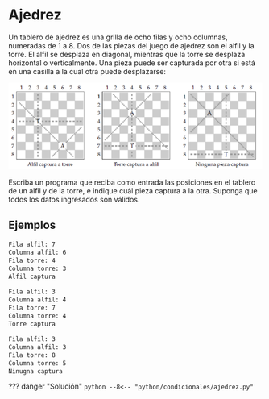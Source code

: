 # Ajedrez

Un tablero de ajedrez es una grilla de ocho filas y ocho columnas, numeradas de $1$ a $8$. Dos de las piezas del juego de ajedrez son el alfil y la torre. El alfil se desplaza en diagonal, mientras que la torre se desplaza horizontal o verticalmente. Una pieza puede ser capturada por otra si está en una casilla a la cual otra puede desplazarse:

![Ajedrez](../images/ajedrez.png "Ajedrez")

Escriba un programa que reciba como entrada las posiciones en el tablero de un alfil y de la torre, e indique cuál pieza captura a la otra. Suponga que todos los datos ingresados son válidos.

## Ejemplos

```
Fila alfil: 7
Columna alfil: 6
Fila torre: 4
Columna torre: 3
Alfil captura
```

```
Fila alfil: 3
Columna alfil: 4
Fila torre: 7
Columna torre: 4
Torre captura
```

```
Fila alfil: 3
Columna alfil: 3
Fila torre: 8
Columna torre: 5
Ninugna captura
```


??? danger "Solución"
    ```python
    --8<-- "python/condicionales/ajedrez.py"
    ```